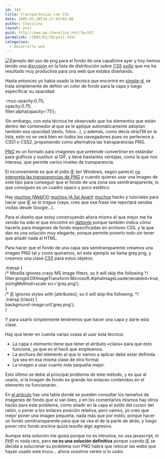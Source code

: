 ```yaml
---
id: 343
title: Transparencias con CSS
date: 2005-01-30T14:27:03+02:00
author: Chavalina
layout: post
guid: http://www.wp.chavalina.net/?p=343
permalink: /2005/01/30/post-343/
categories:
  - Desarrollo web
---
```

<img class="imgizqda" src="http://www.chavalina.net/imagenes/fotos/fondopng.jpg" alt="Ejemplo del uso de png para el fondo de una capa" />Entre ayer y hoy hemos tenido una <acronym title="por llamarlo de alguna manera">discusi&oacute;n</acronym> en la lista de distribuci&oacute;n sobre <acronym title="Cascade Style Sheets">CSS</acronym> <a href="http://ovillo.org/" target="_blank">ovillo</a> que me ha resultado muy productiva para una web que estaba dise&ntilde;ando.

Hasta entonces yo hab&iacute;a usado la t&eacute;cnica que encontr&eacute; en <a href="http://www.simple-d.net/200411/transparencies/" target="_blank">simple-d</a>, se trata simplemente de definir un color de fondo para la capa y luego especificar su opacidad:

<div class="codigo">
  -moz-opacity:0.75;<br /> opacity:0.75;<br /> filter:alpha(opacity=&prime;75&prime;);
</div>

Sin embargo, con esta t&eacute;cnica he observado que los elementos que est&aacute;n dentro del contenedor al que se le aplique autom&aacute;ticamente adoptan tambi&eacute;n esa opacidad (texto, fotos&#8230;), y adem&aacute;s, como dec&iacute;a stripTM en la lista, esto no se ver&aacute; bien en todos los navegadores pues no pertenece a CSS1 o CSS2, proponiendo como alternativa las transparencias PNG.

<a href="http://es.wikipedia.org/wiki/PNG" target="_blank">PNG</a> es un formato para im&aacute;genes que pretende convertirse en est&aacute;ndar para gr&aacute;ficos y sustituir al GIF, y tiene bastantes ventajas, como la que nos interesa, que permite varios niveles de transparencia.

El inconveniente es que el jod&iacute;o <acronym title="Internet Explorer">IE</acronym> (en Windows, seg&uacute;n parece) <a href="http://msdn.microsoft.com/library/default.asp?url=/workshop/author/filter/reference/filters/AlphaImageLoader.asp" target="_blank">no interpreta las transparencias de PNG</a> y cuando quieres usar una imagen de este tipo para conseguir que el fondo de una zona sea semitransparente, lo que consigues es un cuadro opaco y poco est&eacute;tico.

Hay <a href="http://webfx.eae.net/dhtml/pngbehavior/pngbehavior.html" target="_blank">muchos (WebFX)</a> <a href="http://www.alistapart.com/articles/pngopacity/" target="_blank">muchos (A list Apart)</a> <a href="http://redvip.homelinux.net/varios/explorer-png.html" target="_blank">muchos</a> hacks y tutoriales para hacer que <acronym title="Internet Explorer">IE</acronym> _se lo trague_ (vaya, creo que esa frase me reportar&aacute; sendas visitas desde Google&#8230;).

Para el dise&ntilde;o que estoy construyendo ahora mismo el que mejor me ha venido ha sido el que encontr&eacute; en <a href="http://www.daltonlp.com/daltonlp.cgi?item_type=1&#038;item_id=217" target="_blank">daltonlp</a> porque tambi&eacute;n indica c&oacute;mo hacerlo para im&aacute;genes de fondo especificadas en archivos CSS, y la que dan es una soluci&oacute;n muy elegante, porque permite ponerlo todo sin tener que a&ntilde;adir nada al HTML.

Para hacer que el fondo de una capa sea semitransparente creamos una imagen PNG tal y como queramos, en este ejemplo se llama grey.png, y creamos una clase <acronym title="Cascade Style Sheets">CSS</acronym> para estos objetos:

<div class="codigo">
  .transp {<br /> /* Mozilla ignores crazy MS image filters, so it will skip the following */<br /> filter:progid:DXImageTransform.Microsoft.AlphaImageLoader(enabled=true, sizingMethod=scale src=&prime;grey.png&prime;);<br /> }<br /> /* <acronym title="Internet Explorer">IE</acronym> ignores styles with [attributes], so it will skip the following. */<br /> .transp [class] {<br /> background-image:url(&prime;grey.png&prime;);<br /> }
</div>

Y para usarlo simplemente tendremos que hacer una capa y darle esta clase.

Hay que tener en cuenta varias cosas al usar esta t&eacute;cnica:

  * La capa o elemento tiene que tener el atributo «class» para que esto funcione, ya que es el hack que empleamos.
  * La anchura del elemento al que lo vamos a aplicar debe estar definida (ya sea en esa misma clase de otra forma)
  * La imagen a usar cuanto m&aacute;s peque&ntilde;a mejor.

Esto &uacute;ltimo se debe al principal problema de este m&eacute;todo, y es que al usarlo, si la imagen de fondo es grande los enlaces contenidos en el elemento no funcionar&aacute;n.

En <a href="http://www.daltonlp.com/daltonlp.cgi?item_type=1&#038;item_id=217" target="_blank">el art&iacute;culo</a> hay una tabla donde se pueden consultar los tama&ntilde;os de im&aacute;genes de fondo que s&iacute; van bien, y en los comentarios mismos hay otros hacks para este problema, como a&ntilde;adir en la capa el estilo del cursor del rat&oacute;n, o poner a los enlaces posici&oacute;n relativa, pero vamos, yo creo que mejor poner una imagen peque&ntilde;a, nada m&aacute;s que por estilo, porque hacer un fondo semitransparente para que se vea el de la parte de atr&aacute;s, y luego poner otro fondo encima quiz&aacute; resulte algo agresivo.

Aunque esta soluci&oacute;n me gusta porque no es intrusiva, no usa javascript, ni <acronym title="Hypertext PreProcessor">PHP</acronym> ni nada raro, pero **no es una soluci&oacute;n definitiva** porque cuando <acronym title="Internet Explorer">IE</acronym> se decida a solucionar su problema con PNG habr&aacute; que retocar las webs que hayan usado este truco&#8230; ahora vosotros ver&eacute;is si lo us&aacute;is.